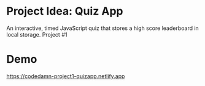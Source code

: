 # Project Idea: Quiz App

An interactive, timed JavaScript quiz that stores a high score leaderboard in local storage.
Project #1

# Demo

https://codedamn-project1-quizapp.netlify.app
